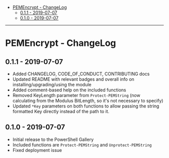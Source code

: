 * [PEMEncrypt - ChangeLog](#PEMEncrypt---ChangeLog)
  * [0.1.1 - 2019-07-07](#011---2019-07-07)
  * [0.1.0 - 2019-07-07](#010---2019-07-07)

***

# PEMEncrypt - ChangeLog

## 0.1.1 - 2019-07-07

* Added CHANGELOG, CODE_OF_CONDUCT, CONTRIBUTING docs
* Updated README with relevant badges and overall info on installing/upgrading/using the module
* Added comment-based help on the included functions
* Removed KeyLength parameter from `Protect-PEMString` (now calculating from the Modulus BitLength, so it's not necessary to specify)
* Updated `*Key` parameters on both functions to allow passing the string formatted Key directly instead of the path to it.

## 0.1.0 - 2019-07-07

* Initial release to the PowerShell Gallery
* Included functions are `Protect-PEMString` and `Unprotect-PEMString`
* Fixed deployment issue
